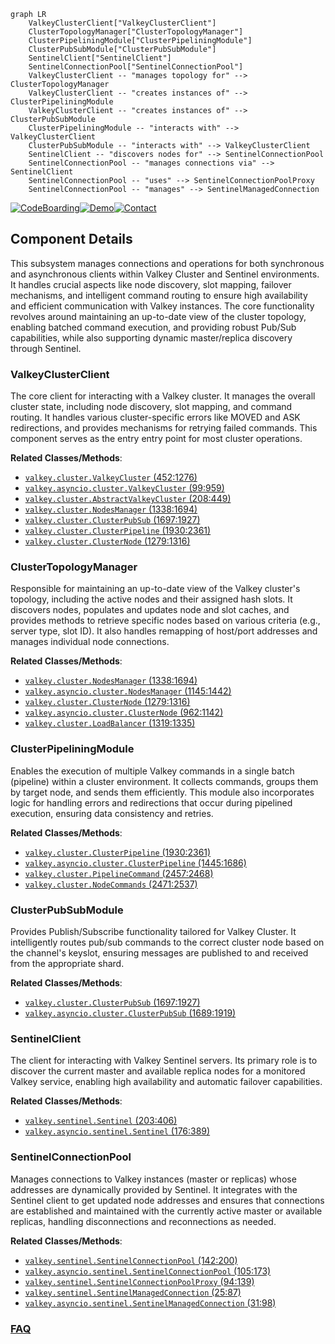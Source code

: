 ```mermaid
graph LR
    ValkeyClusterClient["ValkeyClusterClient"]
    ClusterTopologyManager["ClusterTopologyManager"]
    ClusterPipeliningModule["ClusterPipeliningModule"]
    ClusterPubSubModule["ClusterPubSubModule"]
    SentinelClient["SentinelClient"]
    SentinelConnectionPool["SentinelConnectionPool"]
    ValkeyClusterClient -- "manages topology for" --> ClusterTopologyManager
    ValkeyClusterClient -- "creates instances of" --> ClusterPipeliningModule
    ValkeyClusterClient -- "creates instances of" --> ClusterPubSubModule
    ClusterPipeliningModule -- "interacts with" --> ValkeyClusterClient
    ClusterPubSubModule -- "interacts with" --> ValkeyClusterClient
    SentinelClient -- "discovers nodes for" --> SentinelConnectionPool
    SentinelConnectionPool -- "manages connections via" --> SentinelClient
    SentinelConnectionPool -- "uses" --> SentinelConnectionPoolProxy
    SentinelConnectionPool -- "manages" --> SentinelManagedConnection
```
[![CodeBoarding](https://img.shields.io/badge/Generated%20by-CodeBoarding-9cf?style=flat-square)](https://github.com/CodeBoarding/GeneratedOnBoardings)[![Demo](https://img.shields.io/badge/Try%20our-Demo-blue?style=flat-square)](https://www.codeboarding.org/demo)[![Contact](https://img.shields.io/badge/Contact%20us%20-%20contact@codeboarding.org-lightgrey?style=flat-square)](mailto:contact@codeboarding.org)

## Component Details

This subsystem manages connections and operations for both synchronous and asynchronous clients within Valkey Cluster and Sentinel environments. It handles crucial aspects like node discovery, slot mapping, failover mechanisms, and intelligent command routing to ensure high availability and efficient communication with Valkey instances. The core functionality revolves around maintaining an up-to-date view of the cluster topology, enabling batched command execution, and providing robust Pub/Sub capabilities, while also supporting dynamic master/replica discovery through Sentinel.

### ValkeyClusterClient
The core client for interacting with a Valkey cluster. It manages the overall cluster state, including node discovery, slot mapping, and command routing. It handles various cluster-specific errors like MOVED and ASK redirections, and provides mechanisms for retrying failed commands. This component serves as the entry entry point for most cluster operations.


**Related Classes/Methods**:

- <a href="https://github.com/valkey-io/valkey-py/blob/master/valkey/cluster.py#L452-L1276" target="_blank" rel="noopener noreferrer">`valkey.cluster.ValkeyCluster` (452:1276)</a>
- <a href="https://github.com/valkey-io/valkey-py/blob/master/valkey/asyncio/cluster.py#L99-L959" target="_blank" rel="noopener noreferrer">`valkey.asyncio.cluster.ValkeyCluster` (99:959)</a>
- <a href="https://github.com/valkey-io/valkey-py/blob/master/valkey/cluster.py#L208-L449" target="_blank" rel="noopener noreferrer">`valkey.cluster.AbstractValkeyCluster` (208:449)</a>
- <a href="https://github.com/valkey-io/valkey-py/blob/master/valkey/cluster.py#L1338-L1694" target="_blank" rel="noopener noreferrer">`valkey.cluster.NodesManager` (1338:1694)</a>
- <a href="https://github.com/valkey-io/valkey-py/blob/master/valkey/cluster.py#L1697-L1927" target="_blank" rel="noopener noreferrer">`valkey.cluster.ClusterPubSub` (1697:1927)</a>
- <a href="https://github.com/valkey-io/valkey-py/blob/master/valkey/cluster.py#L1930-L2361" target="_blank" rel="noopener noreferrer">`valkey.cluster.ClusterPipeline` (1930:2361)</a>
- <a href="https://github.com/valkey-io/valkey-py/blob/master/valkey/cluster.py#L1279-L1316" target="_blank" rel="noopener noreferrer">`valkey.cluster.ClusterNode` (1279:1316)</a>


### ClusterTopologyManager
Responsible for maintaining an up-to-date view of the Valkey cluster's topology, including the active nodes and their assigned hash slots. It discovers nodes, populates and updates node and slot caches, and provides methods to retrieve specific nodes based on various criteria (e.g., server type, slot ID). It also handles remapping of host/port addresses and manages individual node connections.


**Related Classes/Methods**:

- <a href="https://github.com/valkey-io/valkey-py/blob/master/valkey/cluster.py#L1338-L1694" target="_blank" rel="noopener noreferrer">`valkey.cluster.NodesManager` (1338:1694)</a>
- <a href="https://github.com/valkey-io/valkey-py/blob/master/valkey/asyncio/cluster.py#L1145-L1442" target="_blank" rel="noopener noreferrer">`valkey.asyncio.cluster.NodesManager` (1145:1442)</a>
- <a href="https://github.com/valkey-io/valkey-py/blob/master/valkey/cluster.py#L1279-L1316" target="_blank" rel="noopener noreferrer">`valkey.cluster.ClusterNode` (1279:1316)</a>
- <a href="https://github.com/valkey-io/valkey-py/blob/master/valkey/asyncio/cluster.py#L962-L1142" target="_blank" rel="noopener noreferrer">`valkey.asyncio.cluster.ClusterNode` (962:1142)</a>
- <a href="https://github.com/valkey-io/valkey-py/blob/master/valkey/cluster.py#L1319-L1335" target="_blank" rel="noopener noreferrer">`valkey.cluster.LoadBalancer` (1319:1335)</a>


### ClusterPipeliningModule
Enables the execution of multiple Valkey commands in a single batch (pipeline) within a cluster environment. It collects commands, groups them by target node, and sends them efficiently. This module also incorporates logic for handling errors and redirections that occur during pipelined execution, ensuring data consistency and retries.


**Related Classes/Methods**:

- <a href="https://github.com/valkey-io/valkey-py/blob/master/valkey/cluster.py#L1930-L2361" target="_blank" rel="noopener noreferrer">`valkey.cluster.ClusterPipeline` (1930:2361)</a>
- <a href="https://github.com/valkey-io/valkey-py/blob/master/valkey/asyncio/cluster.py#L1445-L1686" target="_blank" rel="noopener noreferrer">`valkey.asyncio.cluster.ClusterPipeline` (1445:1686)</a>
- <a href="https://github.com/valkey-io/valkey-py/blob/master/valkey/cluster.py#L2457-L2468" target="_blank" rel="noopener noreferrer">`valkey.cluster.PipelineCommand` (2457:2468)</a>
- <a href="https://github.com/valkey-io/valkey-py/blob/master/valkey/cluster.py#L2471-L2537" target="_blank" rel="noopener noreferrer">`valkey.cluster.NodeCommands` (2471:2537)</a>


### ClusterPubSubModule
Provides Publish/Subscribe functionality tailored for Valkey Cluster. It intelligently routes pub/sub commands to the correct cluster node based on the channel's keyslot, ensuring messages are published to and received from the appropriate shard.


**Related Classes/Methods**:

- <a href="https://github.com/valkey-io/valkey-py/blob/master/valkey/cluster.py#L1697-L1927" target="_blank" rel="noopener noreferrer">`valkey.cluster.ClusterPubSub` (1697:1927)</a>
- <a href="https://github.com/valkey-io/valkey-py/blob/master/valkey/asyncio/cluster.py#L1689-L1919" target="_blank" rel="noopener noreferrer">`valkey.asyncio.cluster.ClusterPubSub` (1689:1919)</a>


### SentinelClient
The client for interacting with Valkey Sentinel servers. Its primary role is to discover the current master and available replica nodes for a monitored Valkey service, enabling high availability and automatic failover capabilities.


**Related Classes/Methods**:

- <a href="https://github.com/valkey-io/valkey-py/blob/master/valkey/sentinel.py#L203-L406" target="_blank" rel="noopener noreferrer">`valkey.sentinel.Sentinel` (203:406)</a>
- <a href="https://github.com/valkey-io/valkey-py/blob/master/valkey/asyncio/sentinel.py#L176-L389" target="_blank" rel="noopener noreferrer">`valkey.asyncio.sentinel.Sentinel` (176:389)</a>


### SentinelConnectionPool
Manages connections to Valkey instances (master or replicas) whose addresses are dynamically provided by Sentinel. It integrates with the Sentinel client to get updated node addresses and ensures that connections are established and maintained with the currently active master or available replicas, handling disconnections and reconnections as needed.


**Related Classes/Methods**:

- <a href="https://github.com/valkey-io/valkey-py/blob/master/valkey/sentinel.py#L142-L200" target="_blank" rel="noopener noreferrer">`valkey.sentinel.SentinelConnectionPool` (142:200)</a>
- <a href="https://github.com/valkey-io/valkey-py/blob/master/valkey/asyncio/sentinel.py#L105-L173" target="_blank" rel="noopener noreferrer">`valkey.asyncio.sentinel.SentinelConnectionPool` (105:173)</a>
- <a href="https://github.com/valkey-io/valkey-py/blob/master/valkey/sentinel.py#L94-L139" target="_blank" rel="noopener noreferrer">`valkey.sentinel.SentinelConnectionPoolProxy` (94:139)</a>
- <a href="https://github.com/valkey-io/valkey-py/blob/master/valkey/sentinel.py#L25-L87" target="_blank" rel="noopener noreferrer">`valkey.sentinel.SentinelManagedConnection` (25:87)</a>
- <a href="https://github.com/valkey-io/valkey-py/blob/master/valkey/asyncio/sentinel.py#L31-L98" target="_blank" rel="noopener noreferrer">`valkey.asyncio.sentinel.SentinelManagedConnection` (31:98)</a>




### [FAQ](https://github.com/CodeBoarding/GeneratedOnBoardings/tree/main?tab=readme-ov-file#faq)